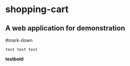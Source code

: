 # shopping-cart
A web application for demonstration
-----------------------------------

#mark-down 

```test test test```


**testbold**
